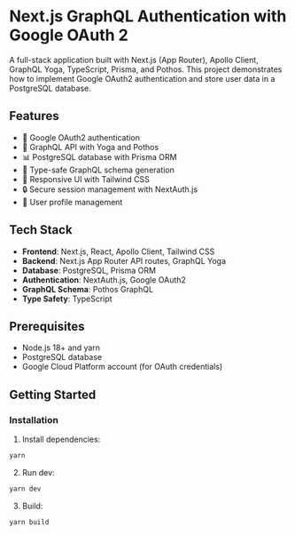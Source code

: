 # Next.js GraphQL Authentication with Google OAuth 2

A full-stack application built with Next.js (App Router), Apollo Client, GraphQL Yoga, TypeScript, Prisma, and Pothos. This project demonstrates how to implement Google OAuth2 authentication and store user data in a PostgreSQL database.

## Features

- 🔐 Google OAuth2 authentication
- 🚀 GraphQL API with Yoga and Pothos
- 📊 PostgreSQL database with Prisma ORM
- 🔄 Type-safe GraphQL schema generation
- 🎨 Responsive UI with Tailwind CSS
- 🔒 Secure session management with NextAuth.js
- 👤 User profile management

## Tech Stack

- **Frontend**: Next.js, React, Apollo Client, Tailwind CSS
- **Backend**: Next.js App Router API routes, GraphQL Yoga
- **Database**: PostgreSQL, Prisma ORM
- **Authentication**: NextAuth.js, Google OAuth2
- **GraphQL Schema**: Pothos GraphQL
- **Type Safety**: TypeScript

## Prerequisites

- Node.js 18+ and yarn
- PostgreSQL database
- Google Cloud Platform account (for OAuth credentials)

## Getting Started

### Installation

1. Install dependencies:

```bash
yarn
```

2. Run dev:

```bash
yarn dev
```

3. Build:

```bash
yarn build
```
